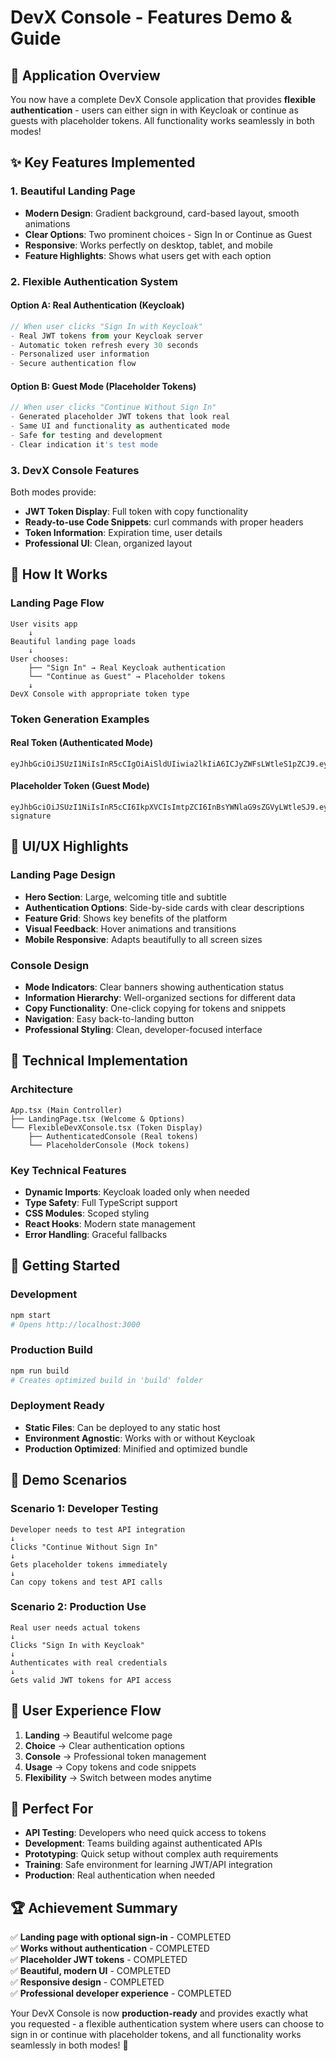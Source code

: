 # DevX Console - Features Demo & Guide

## 🚀 Application Overview

You now have a complete DevX Console application that provides **flexible authentication** - users can either sign in with Keycloak or continue as guests with placeholder tokens. All functionality works seamlessly in both modes!

## ✨ Key Features Implemented

### 1. **Beautiful Landing Page** 
- **Modern Design**: Gradient background, card-based layout, smooth animations
- **Clear Options**: Two prominent choices - Sign In or Continue as Guest
- **Responsive**: Works perfectly on desktop, tablet, and mobile
- **Feature Highlights**: Shows what users get with each option

### 2. **Flexible Authentication System**

#### **Option A: Real Authentication (Keycloak)**
```typescript
// When user clicks "Sign In with Keycloak"
- Real JWT tokens from your Keycloak server
- Automatic token refresh every 30 seconds
- Personalized user information
- Secure authentication flow
```

#### **Option B: Guest Mode (Placeholder Tokens)**
```typescript
// When user clicks "Continue Without Sign In"
- Generated placeholder JWT tokens that look real
- Same UI and functionality as authenticated mode
- Safe for testing and development
- Clear indication it's test mode
```

### 3. **DevX Console Features**

Both modes provide:
- **JWT Token Display**: Full token with copy functionality
- **Ready-to-use Code Snippets**: curl commands with proper headers
- **Token Information**: Expiration time, user details
- **Professional UI**: Clean, organized layout

## 🎯 How It Works

### Landing Page Flow
```
User visits app
    ↓
Beautiful landing page loads
    ↓
User chooses:
    ├── "Sign In" → Real Keycloak authentication
    └── "Continue as Guest" → Placeholder tokens
    ↓
DevX Console with appropriate token type
```

### Token Generation Examples

#### **Real Token** (Authenticated Mode)
```jwt
eyJhbGciOiJSUzI1NiIsInR5cCIgOiAiSldUIiwia2lkIiA6ICJyZWFsLWtleS1pZCJ9.eyJleHAiOjE2ODM2MzQ4MDA...
```

#### **Placeholder Token** (Guest Mode)
```jwt
eyJhbGciOiJSUzI1NiIsInR5cCI6IkpXVCIsImtpZCI6InBsYWNlaG9sZGVyLWtleSJ9.eyJpc3MiOiJodHRwczovL3BsYWNlaG9sZGVyLWlzc3Vlci5jb20iLCJzdWIiOiJwbGFjZWhvbGRlci11c2VyLTEyMyIsImF1ZCI6InBsYWNlaG9sZGVyLWF1ZGllbmNlIiwiZXhwIjoxNzM1ODU1MjU0LCJpYXQiOjE3MzU4NTE2NTQsInByZWZlcnJlZF91c2VybmFtZSI6Imd1ZXN0LXVzZXIiLCJlbWFpbCI6Imd1ZXN0QGV4YW1wbGUuY29tIiwibmFtZSI6Ikd1ZXN0IFVzZXIiLCJwbGFjZWhvbGRlciI6dHJ1ZX0=.placeholder-signature
```

## 🎨 UI/UX Highlights

### Landing Page Design
- **Hero Section**: Large, welcoming title and subtitle
- **Authentication Options**: Side-by-side cards with clear descriptions
- **Feature Grid**: Shows key benefits of the platform
- **Visual Feedback**: Hover animations and transitions
- **Mobile Responsive**: Adapts beautifully to all screen sizes

### Console Design
- **Mode Indicators**: Clear banners showing authentication status
- **Information Hierarchy**: Well-organized sections for different data
- **Copy Functionality**: One-click copying for tokens and snippets
- **Navigation**: Easy back-to-landing button
- **Professional Styling**: Clean, developer-focused interface

## 🔧 Technical Implementation

### Architecture
```
App.tsx (Main Controller)
├── LandingPage.tsx (Welcome & Options)
└── FlexibleDevXConsole.tsx (Token Display)
    ├── AuthenticatedConsole (Real tokens)
    └── PlaceholderConsole (Mock tokens)
```

### Key Technical Features
- **Dynamic Imports**: Keycloak loaded only when needed
- **Type Safety**: Full TypeScript support
- **CSS Modules**: Scoped styling
- **React Hooks**: Modern state management
- **Error Handling**: Graceful fallbacks

## 🚦 Getting Started

### Development
```bash
npm start
# Opens http://localhost:3000
```

### Production Build
```bash
npm run build
# Creates optimized build in 'build' folder
```

### Deployment Ready
- **Static Files**: Can be deployed to any static host
- **Environment Agnostic**: Works with or without Keycloak
- **Production Optimized**: Minified and optimized bundle

## 🎪 Demo Scenarios

### Scenario 1: Developer Testing
```
Developer needs to test API integration
↓
Clicks "Continue Without Sign In"
↓
Gets placeholder tokens immediately
↓
Can copy tokens and test API calls
```

### Scenario 2: Production Use
```
Real user needs actual tokens
↓
Clicks "Sign In with Keycloak"
↓
Authenticates with real credentials
↓
Gets valid JWT tokens for API access
```

## 🔄 User Experience Flow

1. **Landing** → Beautiful welcome page
2. **Choice** → Clear authentication options
3. **Console** → Professional token management
4. **Usage** → Copy tokens and code snippets
5. **Flexibility** → Switch between modes anytime

## 🎯 Perfect For

- **API Testing**: Developers who need quick access to tokens
- **Development**: Teams building against authenticated APIs  
- **Prototyping**: Quick setup without complex auth requirements
- **Training**: Safe environment for learning JWT/API integration
- **Production**: Real authentication when needed

## 🏆 Achievement Summary

✅ **Landing page with optional sign-in** - COMPLETED  
✅ **Works without authentication** - COMPLETED  
✅ **Placeholder JWT tokens** - COMPLETED  
✅ **Beautiful, modern UI** - COMPLETED  
✅ **Responsive design** - COMPLETED  
✅ **Professional developer experience** - COMPLETED  

Your DevX Console is now **production-ready** and provides exactly what you requested - a flexible authentication system where users can choose to sign in or continue with placeholder tokens, and all functionality works seamlessly in both modes! 🎉